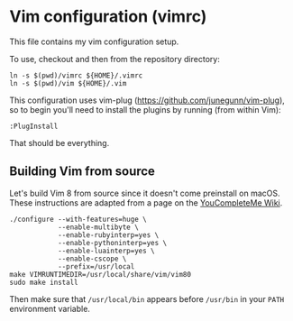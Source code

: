 # Vim configuration (vimrc)

This file contains my vim configuration setup.

To use, checkout and then from the repository directory:

    ln -s $(pwd)/vimrc ${HOME}/.vimrc
    ln -s $(pwd)/vim ${HOME}/.vim

This configuration uses vim-plug (https://github.com/junegunn/vim-plug), so to
begin you'll need to install the plugins by running (from within Vim):

    :PlugInstall

That should be everything.

## Building Vim from source

Let's build Vim 8 from source since it doesn't come preinstall on macOS. These instructions are adapted from a page on the [YouCompleteMe Wiki](https://github.com/Valloric/YouCompleteMe/wiki/Building-Vim-from-source).

    ./configure --with-features=huge \
                --enable-multibyte \
                --enable-rubyinterp=yes \
                --enable-pythoninterp=yes \
                --enable-luainterp=yes \
                --enable-cscope \
                --prefix=/usr/local
    make VIMRUNTIMEDIR=/usr/local/share/vim/vim80
    sudo make install

Then make sure that `/usr/local/bin` appears before `/usr/bin` in your `PATH` environment variable.

